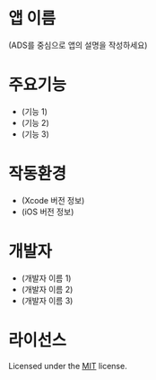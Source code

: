 # 앱 이름
(ADS를 중심으로 앱의 설명을 작성하세요)

# 주요기능
- (기능 1)
- (기능 2)
- (기능 3)

# 작동환경
- (Xcode 버전 정보)
- (iOS 버전 정보)

# 개발자
- (개발자 이름 1)
- (개발자 이름 2)
- (개발자 이름 3)

# 라이선스
Licensed under the [MIT](LICENSE) license.
